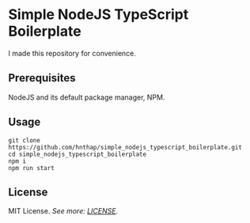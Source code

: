 # Simple NodeJS TypeScript Boilerplate

I made this repository for convenience.

## Prerequisites

NodeJS and its default package manager, NPM.

## Usage

```{bash}
git clone https://github.com/hnthap/simple_nodejs_typescript_boilerplate.git
cd simple_nodejs_typescript_boilerplate
npm i
npm run start
```

## License

MIT License. *See more: [LICENSE](./LICENSE).*

